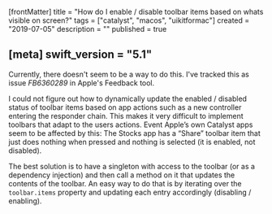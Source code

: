 [frontMatter]
title = "How do I enable / disable toolbar items based on whats visible on screen?"
tags = ["catalyst", "macos", "uikitformac"]
created = "2019-07-05"
description = ""
published = true

[meta]
swift_version = "5.1"
---



Currently, there doesn't seem to be a way to do this. I've tracked this as issue *FB6360289* in Apple's Feedback tool.

I could not figure out how to dynamically update the enabled / disabled status of toolbar items based on app actions such as a new controller entering the responder chain. This makes it very difficult to implement toolbars that adapt to the users actions. Event Apple’s own Catalyst apps seem to be affected by this: The Stocks app has a “Share” toolbar item that just does nothing when pressed and nothing is selected (it is enabled, not disabled).

The best solution is to have a singleton with access to the toolbar (or as a dependency injection) and then call a method on it that updates the contents of the toolbar. An easy way to do that is by iterating over the `toolbar.items` property and updating each entry accordingly (disabling / enabling).
